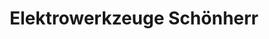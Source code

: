 ---
title: "Elektrowerkzeuge Schönherr"
url: /dresden/elektrowerkzeuge-schoenherr/
shop: Baumarkt
---